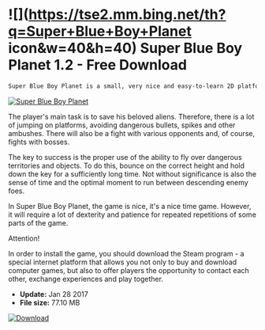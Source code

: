 # ![](https://tse2.mm.bing.net/th?q=Super+Blue+Boy+Planet icon&w=40&h=40) Super Blue Boy Planet 1.2 - Free Download

```sh
Super Blue Boy Planet is a small, very nice and easy-to-learn 2D platformer maintained in the atmosphere of games from around three decades ago ;-). The square characters in the pixelated, colorless graphics and simple plot immediately restore memories of old times. The title also puts more on the skill than thinking, which allows you to focus entirely on breaking your fingers on the cursors. And only cursors.
```
[![Super Blue Boy Planet](https://gallery.dpcdn.pl/imgc/Tools/73690/g_-_420x350_1.5_-_x20170127161533_0.jpg)](https://softexe.net/win/games-entertainment/other/super-blue-boy-planet:ppbpR.html)

The player's main task is to save his beloved aliens. Therefore, there is a lot of jumping on platforms, avoiding dangerous bullets, spikes and other ambushes. There will also be a fight with various opponents and, of course, fights with bosses.
 
 The key to success is the proper use of the ability to fly over dangerous territories and objects. To do this, bounce on the correct height and hold down the key for a sufficiently long time. Not without significance is also the sense of time and the optimal moment to run between descending enemy foes.
 
 In Super Blue Boy Planet, the game is nice, it's a nice time game. However, it will require a lot of dexterity and patience for repeated repetitions of some parts of the game.
 
 Attention!
 
 In order to install the game, you should download the Steam program - a special internet platform that allows you not only to buy and download computer games, but also to offer players the opportunity to contact each other, exchange experiences and play together.


- **Update:** Jan 28 2017
- **File size:** 77.10 MB

[![Download](https://cdn.softexe.net/static/img/download.png)](https://softexe.net/win/games-entertainment/other/super-blue-boy-planet:ppbpR.html)

